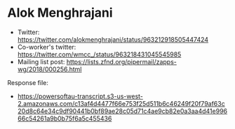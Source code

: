 # Alok Menghrajani

* Twitter: <https://twitter.com/alokmenghrajani/status/963212918505447424>
* Co-worker's twitter: <https://twitter.com/wmcc_/status/963218431045545985>
* Mailing list post: <https://lists.zfnd.org/pipermail/zapps-wg/2018/000256.html>

Response file:

* <https://powersoftau-transcript.s3-us-west-2.amazonaws.com/c13af4d4477f66e753f25d511b6c46249f20f79af63c20d8c64e34c9df90441b0bf89ae28c05d71c4ae9cb82e0a3aa4d41e99666c54261a9b0b75f6a5c455436>

